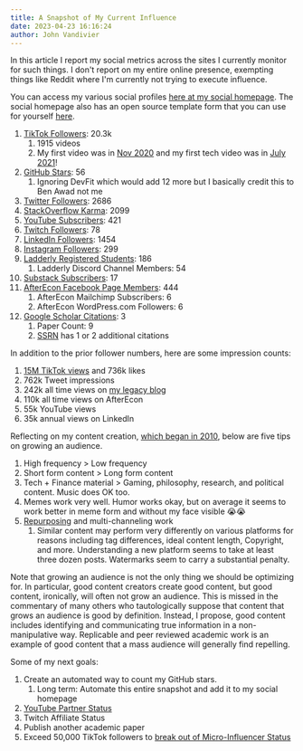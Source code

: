 ```yaml
---
title: A Snapshot of My Current Influence
date: 2023-04-23 16:16:24
author: John Vandivier
---
```




<!-- wp:paragraph -->
<p>In this article I report my social metrics across the sites I currently monitor for such things. I don't report on my entire online presence, exempting things like Reddit where I'm currently not trying to execute influence.</p>
<!-- /wp:paragraph -->

<!-- wp:paragraph -->
<p>You can access my various social profiles <a href=\"https://vandivier.github.io/not-johns-linktree/\">here at my social homepage</a>. The social homepage also has an open source template form that you can use for yourself <a href=\"https://github.com/Vandivier/not-johns-linktree\">here</a>.</p>
<!-- /wp:paragraph -->

<!-- wp:list {\"ordered\":true} -->
<ol><li><a href=\"http://tiktok.com/@johnvandivier\">TikTok Followers</a>: 20.3k<ol><li>1915 videos</li><li>My first video was in <a href=\"https://www.tiktok.com/@johnvandivier/video/6896305447972719878\">Nov 2020</a> and my first tech video was in <a href=\"https://www.tiktok.com/@johnvandivier/video/6989746683118750981\">July 2021</a>!</li></ol></li><li><a href=\"https://github.com/Vandivier?tab=repositories\">GitHub Stars</a>: 56<ol><li>Ignoring DevFit which would add 12 more but I basically credit this to Ben Awad not me</li></ol></li><li><a href=\"https://twitter.com/JohnVandivier\">Twitter Followers</a>: 2686</li><li><a href=\"https://stackoverflow.com/users/3931488/john-vandivier\">StackOverflow Karma</a>: 2099</li><li><a href=\"https://www.youtube.com/@JohnVandivier\">YouTube Subscribers</a>: 421</li><li><a href=\"https://www.twitch.tv/johnvandivier\">Twitch Followers</a>: 78</li><li><a href=\"https://www.linkedin.com/in/john-vandivier/\">LinkedIn Followers</a>: 1454</li><li><a href=\"https://www.instagram.com/vandivi3r/\">Instagram Followers</a>: 299</li><li><a href=\"https://ladderly.io/\">Ladderly Registered Students</a>: 186<ol><li>Ladderly Discord Channel Members: 54</li></ol></li><li><a href=\"https://optimality.substack.com/\">Substack Subscribers</a>: 17</li><li><a href=\"https://www.facebook.com/aftereconomics\">AfterEcon Facebook Page Members</a>: 444<ol><li>AfterEcon Mailchimp Subscribers: 6</li><li>AfterEcon WordPress.com Followers: 6</li></ol></li><li><a href=\"https://scholar.google.com/citations\">Google Scholar Citations</a>: 3<ol><li>Paper Count: 9</li><li><a href=\"https://papers.ssrn.com/sol3/cf_dev/AbsByAuth.cfm?per_id=3526841\">SSRN</a> has 1 or 2 additional citations</li></ol></li></ol>
<!-- /wp:list -->

<!-- wp:paragraph -->
<p>In addition to the prior follower numbers, here are some impression counts:</p>
<!-- /wp:paragraph -->

<!-- wp:list {\"ordered\":true} -->
<ol><li><a href=\"https://www.tiktokviewcount.com/user/johnvandivier?type=TIKTOK\">15M TikTok views</a> and 736k likes</li><li>762k Tweet impressions</li><li>242k all time views on <a href=\"https://thegenerallifeblog.blogspot.com/\">my legacy blog</a></li><li>110k all time views on AfterEcon</li><li>55k YouTube views</li><li>35k annual views on LinkedIn</li></ol>
<!-- /wp:list -->

<!-- wp:paragraph -->
<p>Reflecting on my content creation, <a href=\"https://www.afterecon.com/2010/05/\">which began in 2010</a>, below are five tips on growing an audience.</p>
<!-- /wp:paragraph -->

<!-- wp:list {\"ordered\":true} -->
<ol><li>High frequency &gt; Low frequency</li><li>Short form content &gt; Long form content</li><li>Tech + Finance material &gt; Gaming, philosophy, research, and political content. Music does OK too.</li><li>Memes work very well. Humor works okay, but on average it seems to work better in meme form and without my face visible 😭😭</li><li><a href=\"https://repurpose.io/?aff=98821\">Repurposing</a> and multi-channeling work<ol><li>Similar content may perform very differently on various platforms for reasons including tag differences, ideal content length, Copyright, and more. Understanding a new platform seems to take at least three dozen posts. Watermarks seem to carry a substantial penalty.</li></ol></li></ol>
<!-- /wp:list -->

<!-- wp:paragraph -->
<p>Note that growing an audience is not the only thing we should be optimizing for. In particular, good content creators create good content, but good content, ironically, will often not grow an audience. This is missed in the commentary of many others who tautologically suppose that content that grows an audience is good by definition. Instead, I propose, good content includes identifying and communicating true information in a non-manipulative way. Replicable and peer reviewed academic work is an example of good content that a mass audience will generally find repelling.</p>
<!-- /wp:paragraph -->

<!-- wp:paragraph -->
<p>Some of my next goals:</p>
<!-- /wp:paragraph -->

<!-- wp:list {\"ordered\":true} -->
<ol><li>Create an automated way to count my GitHub stars.<ol><li>Long term: Automate this entire snapshot and add it to my social homepage</li></ol></li><li><a href=\"https://support.google.com/youtube/answer/72851\">YouTube Partner Status</a></li><li>Twitch Affiliate Status</li><li>Publish another academic paper</li><li>Exceed 50,000 TikTok followers to <a href=\"https://blog.hootsuite.com/how-much-do-influencers-make/\">break out of Micro-Influencer Status</a></li></ol>
<!-- /wp:list -->